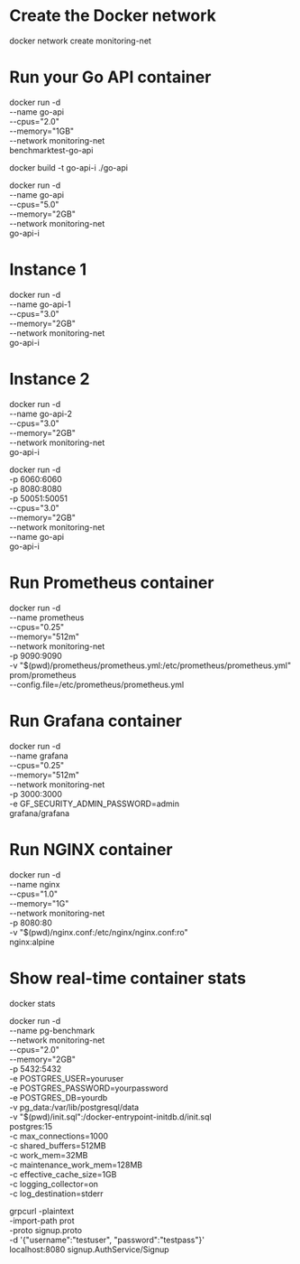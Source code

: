 <!-- 
docker network create monitoring-net

docker run -d \
  --name go-api \
  --cpus="1.0" \
  --memory="512m" \
  --network monitoring-net \
  -p 8080:8080 \
  benchmarktest-go-api

docker run -d \
  --name prometheus \
  --cpus="1.0" \
  --memory="512m" \
  --network monitoring-net \
  -p 9090:9090 \
  -v "$(pwd)/prometheus/prometheus.yml:/etc/prometheus/prometheus.yml" \
  prom/prometheus \
  --config.file=/etc/prometheus/prometheus.yml

docker run -d \
  --name grafana \
  --cpus="1.0" \
  --memory="512m" \
  --network monitoring-net \
  -p 3000:3000 \
  -e GF_SECURITY_ADMIN_PASSWORD=admin \
  grafana/grafana

docker stats -->


# Create the Docker network
docker network create monitoring-net

# Run your Go API container
docker run -d \
  --name go-api \
  --cpus="2.0" \
  --memory="1GB" \
  --network monitoring-net \
  benchmarktest-go-api


docker build -t go-api-i ./go-api

docker run -d \
  --name go-api \
  --cpus="5.0" \
  --memory="2GB" \
  --network monitoring-net \
  go-api-i   


# Instance 1
docker run -d \
  --name go-api-1 \
  --cpus="3.0" \
  --memory="2GB" \
  --network monitoring-net \
  go-api-i

# Instance 2
docker run -d \
  --name go-api-2 \
  --cpus="3.0" \
  --memory="2GB" \
  --network monitoring-net \
  go-api-i


docker run -d \
  -p 6060:6060 \
  -p 8080:8080 \
  -p 50051:50051 \
  --cpus="3.0" \
  --memory="2GB" \
  --network monitoring-net \
  --name go-api \
  go-api-i



# Run Prometheus container
docker run -d \
  --name prometheus \
  --cpus="0.25" \
  --memory="512m" \
  --network monitoring-net \
  -p 9090:9090 \
  -v "$(pwd)/prometheus/prometheus.yml:/etc/prometheus/prometheus.yml" \
  prom/prometheus \
  --config.file=/etc/prometheus/prometheus.yml

# Run Grafana container
docker run -d \
  --name grafana \
  --cpus="0.25" \
  --memory="512m" \
  --network monitoring-net \
  -p 3000:3000 \
  -e GF_SECURITY_ADMIN_PASSWORD=admin \
  grafana/grafana

# Run NGINX container
docker run -d \
  --name nginx \
  --cpus="1.0" \
  --memory="1G" \
  --network monitoring-net \
  -p 8080:80 \
  -v "$(pwd)/nginx.conf:/etc/nginx/nginx.conf:ro" \
  nginx:alpine

# Show real-time container stats
docker stats


docker run -d \
  --name pg-benchmark \
  --network monitoring-net \
  --cpus="2.0" \
  --memory="2GB" \
  -p 5432:5432 \
  -e POSTGRES_USER=youruser \
  -e POSTGRES_PASSWORD=yourpassword \
  -e POSTGRES_DB=yourdb \
  -v pg_data:/var/lib/postgresql/data \
  -v "$(pwd)/init.sql":/docker-entrypoint-initdb.d/init.sql \
  postgres:15 \
  -c max_connections=1000 \
  -c shared_buffers=512MB \
  -c work_mem=32MB \
  -c maintenance_work_mem=128MB \
  -c effective_cache_size=1GB \
  -c logging_collector=on \
  -c log_destination=stderr



grpcurl -plaintext \
  -import-path prot \
  -proto signup.proto \
  -d '{"username":"testuser", "password":"testpass"}' \
  localhost:8080 signup.AuthService/Signup
